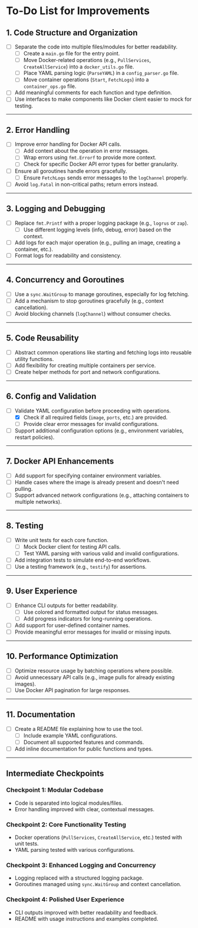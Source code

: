 # To-Do List for Improvements

## 1. **Code Structure and Organization**
- [ ] Separate the code into multiple files/modules for better readability.
  - [ ] Create a `main.go` file for the entry point.
  - [ ] Move Docker-related operations (e.g., `PullServices`, `CreateAllService`) into a `docker_utils.go` file.
  - [ ] Place YAML parsing logic (`ParseYAML`) in a `config_parser.go` file.
  - [ ] Move container operations (`Start`, `FetchLogs`) into a `container_ops.go` file.
- [ ] Add meaningful comments for each function and type definition.
- [ ] Use interfaces to make components like Docker client easier to mock for testing.

---

## 2. **Error Handling**
- [ ] Improve error handling for Docker API calls.
  - [ ] Add context about the operation in error messages.
  - [ ] Wrap errors using `fmt.Errorf` to provide more context.
  - [ ] Check for specific Docker API error types for better granularity.
- [ ] Ensure all goroutines handle errors gracefully.
  - [ ] Ensure `FetchLogs` sends error messages to the `logChannel` properly.
- [ ] Avoid `log.Fatal` in non-critical paths; return errors instead.

---

## 3. **Logging and Debugging**
- [ ] Replace `fmt.Printf` with a proper logging package (e.g., `logrus` or `zap`).
  - [ ] Use different logging levels (info, debug, error) based on the context.
- [ ] Add logs for each major operation (e.g., pulling an image, creating a container, etc.).
- [ ] Format logs for readability and consistency.

---

## 4. **Concurrency and Goroutines**
- [ ] Use a `sync.WaitGroup` to manage goroutines, especially for log fetching.
- [ ] Add a mechanism to stop goroutines gracefully (e.g., context cancellation).
- [ ] Avoid blocking channels (`logChannel`) without consumer checks.

---

## 5. **Code Reusability**
- [ ] Abstract common operations like starting and fetching logs into reusable utility functions.
- [ ] Add flexibility for creating multiple containers per service.
- [ ] Create helper methods for port and network configurations.

---

## 6. **Config and Validation**
- [ ] Validate YAML configuration before proceeding with operations.
  - [x] Check if all required fields (`image`, `ports`, etc.) are provided.
  - [ ] Provide clear error messages for invalid configurations.
- [ ] Support additional configuration options (e.g., environment variables, restart policies).

---

## 7. **Docker API Enhancements**
- [ ] Add support for specifying container environment variables.
- [ ] Handle cases where the image is already present and doesn't need pulling.
- [ ] Support advanced network configurations (e.g., attaching containers to multiple networks).

---

## 8. **Testing**
- [ ] Write unit tests for each core function.
  - [ ] Mock Docker client for testing API calls.
  - [ ] Test YAML parsing with various valid and invalid configurations.
- [ ] Add integration tests to simulate end-to-end workflows.
- [ ] Use a testing framework (e.g., `testify`) for assertions.

---

## 9. **User Experience**
- [ ] Enhance CLI outputs for better readability.
  - [ ] Use colored and formatted output for status messages.
  - [ ] Add progress indicators for long-running operations.
- [ ] Add support for user-defined container names.
- [ ] Provide meaningful error messages for invalid or missing inputs.

---

## 10. **Performance Optimization**
- [ ] Optimize resource usage by batching operations where possible.
- [ ] Avoid unnecessary API calls (e.g., image pulls for already existing images).
- [ ] Use Docker API pagination for large responses.

---

## 11. **Documentation**
- [ ] Create a README file explaining how to use the tool.
  - [ ] Include example YAML configurations.
  - [ ] Document all supported features and commands.
- [ ] Add inline documentation for public functions and types.

---

## Intermediate Checkpoints
### **Checkpoint 1**: Modular Codebase
- Code is separated into logical modules/files.
- Error handling improved with clear, contextual messages.

### **Checkpoint 2**: Core Functionality Testing
- Docker operations (`PullServices`, `CreateAllService`, etc.) tested with unit tests.
- YAML parsing tested with various configurations.

### **Checkpoint 3**: Enhanced Logging and Concurrency
- Logging replaced with a structured logging package.
- Goroutines managed using `sync.WaitGroup` and context cancellation.

### **Checkpoint 4**: Polished User Experience
- CLI outputs improved with better readability and feedback.
- README with usage instructions and examples completed.

